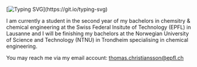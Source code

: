 [![Typing SVG](https://readme-typing-svg.demolab.com/?lines=Hi+there,;Welcome+to+my+GitHub+account!)](https://git.io/typing-svg)

I am currently a student in the second year of my bachelors in chemsitry & chemical engineering at the Swiss Federal Insitute of Technology (EPFL) in Lausanne and I will be finishing my bachelors at the Norwegian University of Science and Technology (NTNU) in Trondheim specialising in chemical engineering.

You may reach me via my email account: thomas.christiansson@epfl.ch


<!--
**ThomasCsson/ThomasCsson** is a ✨ _special_ ✨ repository because its `README.md` (this file) appears on your GitHub profile.

Here are some ideas to get you started:

- 🔭 I’m currently working on obtaining my bachelors in chemsitry & chemical engineering at the Swiss Federal Institute of Technology (EPFL)

- 📫 How to reach me: you can contact me via my email account: thomas.christiansson(at)epfl.ch

- ⚡ Fun fact: I can ride a bike without holding the handlebars !

